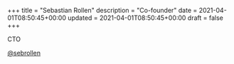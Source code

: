 +++
title = "Sebastian Rollen"
description = "Co-founder"
date = 2021-04-01T08:50:45+00:00
updated = 2021-04-01T08:50:45+00:00
draft = false
+++

CTO

[@sebrollen](https://github.com/SebRollen)
